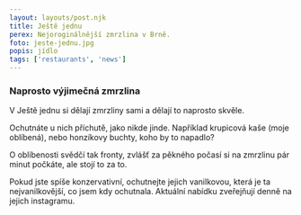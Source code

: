 ```yaml
---
layout: layouts/post.njk
title: Ještě jednu
perex: Nejoroginálnější zmrzlina v Brně.
foto: jeste-jednu.jpg
popis: jídlo
tags: ['restaurants', 'news']
---
```


### Naprosto výjimečná zmrzlina

V Ještě jednu si dělají zmrzliny sami a dělají to naprosto skvěle.

Ochutnáte u nich příchutě, jako nikde jinde. Například krupicová kaše (moje oblíbená), nebo honzíkovy buchty, koho by to napadlo? 

O oblíbenosti svědčí tak fronty, zvlášť za pěkného počasí si na zmrzlinu pár minut počkáte, ale stojí to za to. 

Pokud jste spíše konzervativní, ochutnejte jejich vanilkovou, která je ta nejvanilkovější, co jsem kdy ochutnala. Aktuální nabídku zveřejňují denně na jejich instagramu.